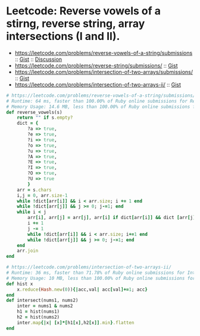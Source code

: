 # Leetcode: Reverse vowels of a stirng, reverse string, array intersections (I and II).

- https://leetcode.com/problems/reverse-vowels-of-a-string/submissions :: [Gist](https://gist.github.com/lbvf50mobile/3f54e537e988faa39aab965f8ea11d09) :: [Discussion](https://leetcode.com/problems/reverse-vowels-of-a-string/discuss/440678/Ruby%3A-100100)
- https://leetcode.com/problems/reverse-string/submissions/ :: [Gist](https://gist.github.com/lbvf50mobile/c70be8ea117108917cf7c9b690dfacb8)
- https://leetcode.com/problems/intersection-of-two-arrays/submissions/ :: [Gist](https://gist.github.com/lbvf50mobile/3a055298c53a61ef622bbc85277ef0fb)
- https://leetcode.com/problems/intersection-of-two-arrays-ii/ :: [Gist](https://gist.github.com/lbvf50mobile/ede9a3b36d2ae05cf1bf02e6fd095069)


```Ruby
# https://leetcode.com/problems/reverse-vowels-of-a-string/submissions/
# Runtime: 64 ms, faster than 100.00% of Ruby online submissions for Reverse Vowels of a String.
# Memory Usage: 14.6 MB, less than 100.00% of Ruby online submissions for Reverse Vowels of a String.
def reverse_vowels(s)
    return "" if s.empty?
    dict = {
        ?a => true,
        ?e => true,
        ?i => true,
        ?o => true,
        ?u => true,
        ?A => true,
        ?E => true,
        ?I => true,
        ?O => true,
        ?U => true
        }
    arr = s.chars
    i,j = 0, arr.size-1
    while !dict[arr[i]] && i < arr.size; i += 1 end
    while !dict[arr[j]] && j >= 0; j-=1; end
    while i < j
        arr[i], arr[j] = arr[j], arr[i] if dict[arr[i]] && dict [arr[j]]
        i += 1
        j -= 1
        while !dict[arr[i]] && i < arr.size; i+=1 end
        while !dict[arr[j]] && j >= 0; j-=1; end
    end
    arr.join
end
```

```Ruby
# https://leetcode.com/problems/intersection-of-two-arrays-ii/
# Runtime: 36 ms, faster than 71.78% of Ruby online submissions for Intersection of Two Arrays II.
# Memory Usage: 10 MB, less than 100.00% of Ruby online submissions for Intersection of Two Arrays II.
def hist x
    x.reduce(Hash.new(0)){|acc,val| acc[val]+=1; acc}
end
def intersect(nums1, nums2)
    inter = nums1 & nums2
    h1 = hist(nums1)
    h2 = hist(nums2)
    inter.map{|x| [x]*[h1[x],h2[x]].min}.flatten
end
```